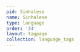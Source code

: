 ```yaml
---
pid: Sinhalese
name: Sinhalese
type: language
order: '34'
layout: tagpage
collection: language_tags
---
```


